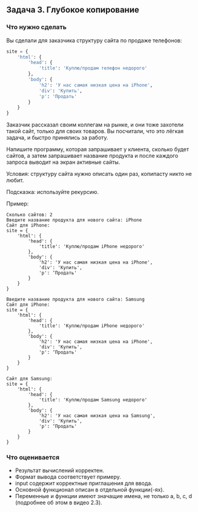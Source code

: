 ## Задача 3. Глубокое копирование
### Что нужно сделать
Вы сделали для заказчика структуру сайта по продаже телефонов:
```python
site = {
	'html': {
		'head': {
			'title': 'Куплю/продам телефон недорого'
		},
		'body': {
			'h2': 'У нас самая низкая цена на iPhone',
			'div': 'Купить',
			'p': 'Продать'
		}
	}
}
```

Заказчик рассказал своим коллегам на рынке, и они тоже захотели такой сайт, только для своих товаров. Вы посчитали, что это лёгкая задача, и быстро принялись за работу. 

Напишите программу, которая запрашивает у клиента, сколько будет сайтов, а затем запрашивает название продукта и после каждого запроса выводит на экран активные сайты. 

Условия: структуру сайта нужно описать один раз, копипасту никто не любит.

Подсказка: используйте рекурсию.

Пример:
```
Сколько сайтов: 2
Введите название продукта для нового сайта: iPhone
Сайт для iPhone: 
site = {
	'html': {
		'head': {
			'title': 'Куплю/продам iPhone недорого'
		},
		'body': {
			'h2': 'У нас самая низкая цена на iPhone',
			'div': 'Купить',
			'p': ‘Продать'
		}
	}
}

Введите название продукта для нового сайта: Samsung
Сайт для iPhone: 
site = {
	'html': {
		'head': {
			'title': 'Куплю/продам iPhone недорого'
		},
		'body': {
			'h2': 'У нас самая низкая цена на iPhone',
			'div': 'Купить',
			'p': ‘Продать'
		}
	}
}

Сайт для Samsung: 
site = {
	'html': {
		'head': {
			'title': 'Куплю/продам Samsung недорого'
		},
		'body': {
			'h2': 'У нас самая низкая цена на Samsung',
			'div': 'Купить',
			'p': ‘Продать'
		}
	}
}
```

### Что оценивается
- Результат вычислений корректен.
- Формат вывода соответствует примеру.
- input содержит корректные приглашения для ввода. 
- Основной функционал описан в отдельной функции(-ях).
- Переменные и функции имеют значащие имена, не только a, b, c, d (подробнее об этом в видео 2.3).

